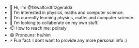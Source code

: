 - 👋 Hi, I’m @18walfordfitzgeralda
- 👀 I’m interested in physics, maths and computer science.
- 🌱 I’m currently learning physics, maths and computer science.
- 💞️ I’m looking to collaborate on my own stuff.
- 📫 How to reach me: politely
- 😄 Pronouns: he/him
- ⚡ Fun fact: I dont want to provide any more personal info :)

<!---
18walfordfitzgeralda/18walfordfitzgeralda is a ✨ special ✨ repository because its `README.md` (this file) appears on your GitHub profile.
You can click the Preview link to take a look at your changes.
--->
